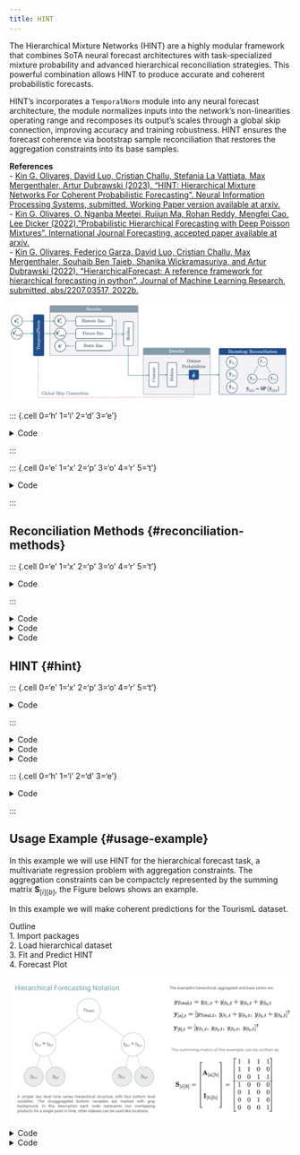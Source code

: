 ```yaml
---
title: HINT
---
```


The Hierarchical Mixture Networks (HINT) are a highly modular framework
that combines SoTA neural forecast architectures with task-specialized
mixture probability and advanced hierarchical reconciliation strategies.
This powerful combination allows HINT to produce accurate and coherent
probabilistic forecasts.

HINT’s incorporates a `TemporalNorm` module into any neural forecast
architecture, the module normalizes inputs into the network’s
non-linearities operating range and recomposes its output’s scales
through a global skip connection, improving accuracy and training
robustness. HINT ensures the forecast coherence via bootstrap sample
reconciliation that restores the aggregation constraints into its base
samples.

**References**<br> - [Kin G. Olivares, David Luo, Cristian Challu,
Stefania La Vattiata, Max Mergenthaler, Artur Dubrawski (2023). “HINT:
Hierarchical Mixture Networks For Coherent Probabilistic Forecasting”.
Neural Information Processing Systems, submitted. Working Paper version
available at arxiv.](https://arxiv.org/abs/2305.07089)<br> - [Kin G.
Olivares, O. Nganba Meetei, Ruijun Ma, Rohan Reddy, Mengfei Cao, Lee
Dicker (2022).”Probabilistic Hierarchical Forecasting with Deep Poisson
Mixtures”. International Journal Forecasting, accepted paper available
at arxiv.](https://arxiv.org/pdf/2110.13179.pdf)<br> - [Kin G. Olivares,
Federico Garza, David Luo, Cristian Challu, Max Mergenthaler, Souhaib
Ben Taieb, Shanika Wickramasuriya, and Artur Dubrawski (2022).
“HierarchicalForecast: A reference framework for hierarchical
forecasting in python”. Journal of Machine Learning Research, submitted,
abs/2207.03517, 2022b.](https://arxiv.org/abs/2207.03517)

![Figure 1. Hierarchical Mixture Networks (HINT).](imgs_models/hint.png)

::: {.cell 0=‘h’ 1=‘i’ 2=‘d’ 3=‘e’}

<details>
<summary>Code</summary>

``` python
import os
os.environ["PYTORCH_ENABLE_MPS_FALLBACK"] = "1"

from nbdev.showdoc import show_doc
from neuralforecast.losses.pytorch import GMM
from neuralforecast import NeuralForecast
from neuralforecast.models import NHITS
import pandas as pd
```

</details>

:::

::: {.cell 0=‘e’ 1=‘x’ 2=‘p’ 3=‘o’ 4=‘r’ 5=‘t’}

<details>
<summary>Code</summary>

``` python
from typing import Optional

import numpy as np
import torch
```

</details>

:::

## Reconciliation Methods {#reconciliation-methods}

::: {.cell 0=‘e’ 1=‘x’ 2=‘p’ 3=‘o’ 4=‘r’ 5=‘t’}

<details>
<summary>Code</summary>

``` python
def get_bottomup_P(S: np.ndarray):
    """BottomUp Reconciliation Matrix.

    Creates BottomUp hierarchical \"projection\" matrix is defined as:
    $$\mathbf{P}_{\\text{BU}} = [\mathbf{0}_{\mathrm{[b],[a]}}\;|\;\mathbf{I}_{\mathrm{[b][b]}}]$$    

    **Parameters:**<br>
    `S`: Summing matrix of size (`base`, `bottom`).<br>

    **Returns:**<br>
    `P`: Reconciliation matrix of size (`bottom`, `base`).<br>

    **References:**<br>
    - [Orcutt, G.H., Watts, H.W., & Edwards, J.B.(1968). \"Data aggregation and information loss\". The American 
    Economic Review, 58 , 773{787)](http://www.jstor.org/stable/1815532).    
    """
    n_series = len(S)
    n_agg = n_series-S.shape[1]
    P = np.zeros_like(S)
    P[n_agg:,:] = S[n_agg:,:]
    P = P.T
    return P

def get_mintrace_ols_P(S: np.ndarray):
    """MinTraceOLS Reconciliation Matrix.

    Creates MinTraceOLS reconciliation matrix as proposed by Wickramasuriya et al.

    $$\mathbf{P}_{\\text{MinTraceOLS}}=\\left(\mathbf{S}^{\intercal}\mathbf{S}\\right)^{-1}\mathbf{S}^{\intercal}$$

    **Parameters:**<br>
    `S`: Summing matrix of size (`base`, `bottom`).<br>
      
    **Returns:**<br>
    `P`: Reconciliation matrix of size (`bottom`, `base`).<br>

    **References:**<br>
    - [Wickramasuriya, S.L., Turlach, B.A. & Hyndman, R.J. (2020). \"Optimal non-negative
    forecast reconciliation". Stat Comput 30, 1167–1182,
    https://doi.org/10.1007/s11222-020-09930-0](https://robjhyndman.com/publications/nnmint/).
    """
    n_hiers, n_bottom = S.shape
    n_agg = n_hiers - n_bottom

    W = np.eye(n_hiers)

    # We compute reconciliation matrix with
    # Equation 10 from https://robjhyndman.com/papers/MinT.pdf
    A = S[:n_agg,:]
    U = np.hstack((np.eye(n_agg), -A)).T
    J = np.hstack((np.zeros((n_bottom,n_agg)), np.eye(n_bottom)))
    P = J - (J @ W @ U) @ np.linalg.pinv(U.T @ W @ U) @ U.T
    return P

def get_mintrace_wls_P(S: np.ndarray):
    """MinTraceOLS Reconciliation Matrix.

    Creates MinTraceOLS reconciliation matrix as proposed by Wickramasuriya et al.
    Depending on a weighted GLS estimator and an estimator of the covariance matrix of the coherency errors $\mathbf{W}_{h}$.

    $$ \mathbf{W}_{h} = \mathrm{Diag}(\mathbf{S} \mathbb{1}_{[b]})$$

    $$\mathbf{P}_{\\text{MinTraceWLS}}=\\left(\mathbf{S}^{\intercal}\mathbf{W}_{h}\mathbf{S}\\right)^{-1}
    \mathbf{S}^{\intercal}\mathbf{W}^{-1}_{h}$$    

    **Parameters:**<br>
    `S`: Summing matrix of size (`base`, `bottom`).<br>
      
    **Returns:**<br>
    `P`: Reconciliation matrix of size (`bottom`, `base`).<br>

    **References:**<br>
    - [Wickramasuriya, S.L., Turlach, B.A. & Hyndman, R.J. (2020). \"Optimal non-negative
    forecast reconciliation". Stat Comput 30, 1167–1182,
    https://doi.org/10.1007/s11222-020-09930-0](https://robjhyndman.com/publications/nnmint/).
    """
    n_hiers, n_bottom = S.shape
    n_agg = n_hiers - n_bottom
    
    W = np.diag(S @ np.ones((n_bottom,)))

    # We compute reconciliation matrix with
    # Equation 10 from https://robjhyndman.com/papers/MinT.pdf
    A = S[:n_agg,:]
    U = np.hstack((np.eye(n_agg), -A)).T
    J = np.hstack((np.zeros((n_bottom,n_agg)), np.eye(n_bottom)))
    P = J - (J @ W @ U) @ np.linalg.pinv(U.T @ W @ U) @ U.T
    return P

def get_identity_P(S: np.ndarray):
    # Placeholder function for identity P (no reconciliation).
    pass
```

</details>

:::

<details>
<summary>Code</summary>

``` python
show_doc(get_bottomup_P, title_level=3)
```

</details>
<details>
<summary>Code</summary>

``` python
show_doc(get_mintrace_ols_P, title_level=3)
```

</details>
<details>
<summary>Code</summary>

``` python
show_doc(get_mintrace_wls_P, title_level=3)
```

</details>

## HINT {#hint}

::: {.cell 0=‘e’ 1=‘x’ 2=‘p’ 3=‘o’ 4=‘r’ 5=‘t’}

<details>
<summary>Code</summary>

``` python
class HINT:
    """ HINT

    The Hierarchical Mixture Networks (HINT) are a highly modular framework that 
    combines SoTA neural forecast architectures with a task-specialized mixture 
    probability and advanced hierarchical reconciliation strategies. This powerful 
    combination allows HINT to produce accurate and coherent probabilistic forecasts.

    HINT's incorporates a `TemporalNorm` module into any neural forecast architecture, 
    the module normalizes inputs into the network's non-linearities operating range 
    and recomposes its output's scales through a global skip connection, improving 
    accuracy and training robustness. HINT ensures the forecast coherence via bootstrap 
    sample reconciliation that restores the aggregation constraints into its base samples.

    Available reconciliations:<br>
    - BottomUp<br>
    - MinTraceOLS<br>
    - MinTraceWLS<br>
    - Identity

    **Parameters:**<br>
    `h`: int, Forecast horizon. <br>
    `model`: NeuralForecast model, instantiated model class from [architecture collection](https://nixtla.github.io/neuralforecast/models.pytorch.html).<br>
    `S`: np.ndarray, dumming matrix of size (`base`, `bottom`) see HierarchicalForecast's [aggregate method](https://nixtla.github.io/hierarchicalforecast/utils.html#aggregate).<br>
    `reconciliation`: str, HINT's reconciliation method from ['BottomUp', 'MinTraceOLS', 'MinTraceWLS'].<br>
    `alias`: str, optional,  Custom name of the model.<br>
    """
    def __init__(self,
                 h: int,
                 S: np.ndarray,
                 model,
                 reconciliation: str,
                 alias: Optional[str] = None):
        
        if model.h != h:
            raise Exception(f"Model h {model.h} does not match HINT h {h}")
        
        if not model.loss.is_distribution_output:
            raise Exception(f"The NeuralForecast model's loss {model.loss} is not a probabilistic objective")
        
        self.h = h
        self.model = model
        self.early_stop_patience_steps = model.early_stop_patience_steps
        self.S = S
        self.reconciliation = reconciliation
        self.loss = model.loss

        available_reconciliations = dict(
                                BottomUp=get_bottomup_P,
                                MinTraceOLS=get_mintrace_ols_P,
                                MinTraceWLS=get_mintrace_wls_P,
                                Identity=get_identity_P,
                                )

        if reconciliation not in available_reconciliations:
            raise Exception(f"Reconciliation {reconciliation} not available")

        # Get SP matrix
        self.reconciliation = reconciliation
        if reconciliation== 'Identity':
            self.SP = None
        else:
            P = available_reconciliations[reconciliation](S=S)
            self.SP = S @ P

        qs = torch.Tensor((np.arange(self.loss.num_samples)/self.loss.num_samples))
        self.sample_quantiles = torch.nn.Parameter(qs, requires_grad=False)
        self.alias = alias
    
    def __repr__(self):
        return type(self).__name__ if self.alias is None else self.alias


    def fit(self, dataset, val_size=0, test_size=0, random_seed=None):
        """ HINT.fit

        HINT trains on the entire hierarchical dataset, by minimizing a composite log likelihood objective.
        HINT framework integrates `TemporalNorm` into the neural forecast architecture for a scale-decoupled 
        optimization that robustifies cross-learning the hierachy's series scales.

        **Parameters:**<br>
        `dataset`: NeuralForecast's `TimeSeriesDataset` see details [here](https://nixtla.github.io/neuralforecast/tsdataset.html)<br>
        `val_size`: int, size of the validation set, (default 0).<br>
        `test_size`: int, size of the test set, (default 0).<br>
        `random_seed`: int, random seed for the prediction.<br>

        **Returns:**<br>
        `self`: A fitted base `NeuralForecast` model.<br>
        """
        self.model.fit(dataset=dataset,
                       val_size=val_size,
                       test_size=test_size,
                       random_seed=random_seed)

    def predict(self, dataset, step_size=1, random_seed=None, **data_module_kwargs):
        """ HINT.predict

        After fitting a base model on the entire hierarchical dataset.
        HINT restores the hierarchical aggregation constraints using 
        bootstrapped sample reconciliation.

        **Parameters:**<br>
        `dataset`: NeuralForecast's `TimeSeriesDataset` see details [here](https://nixtla.github.io/neuralforecast/tsdataset.html)<br>
        `step_size`: int, steps between sequential predictions, (default 1).<br>
        `random_seed`: int, random seed for the prediction.<br>
        `**data_kwarg`: additional parameters for the dataset module.<br>

        **Returns:**<br>
        `y_hat`: numpy predictions of the `NeuralForecast` model.<br>
        """
        # Non-reconciled predictions
        if self.reconciliation=='Identity':
            forecasts = self.model.predict(dataset=dataset, 
                                        step_size=step_size,
                                        random_seed=random_seed,
                                        **data_module_kwargs)
            return forecasts

        num_samples = self.model.loss.num_samples

        # Hack to get samples by simulating quantiles (samples will be ordered)
        # Mysterious parsing associated to default [mean,quantiles] output
        quantiles_old = self.model.loss.quantiles
        names_old = self.model.loss.output_names
        self.model.loss.quantiles = self.sample_quantiles
        self.model.loss.output_names = ['1'] * (1 + num_samples)
        samples = self.model.predict(dataset=dataset, 
                                     step_size=step_size,
                                     random_seed=random_seed,
                                     **data_module_kwargs)
        samples = samples[:,1:] # Eliminate mean from quantiles
        self.model.loss.quantiles = quantiles_old
        self.model.loss.output_names = names_old

        # Hack requires to break quantiles correlations between samples
        idxs = np.random.choice(num_samples, size=samples.shape, replace=True)
        aux_col_idx = np.arange(len(samples))[:,None] * num_samples
        idxs = idxs + aux_col_idx
        samples = samples.flatten()[idxs]
        samples = samples.reshape(dataset.n_groups, -1, self.h, num_samples)
        
        # Bootstrap Sample Reconciliation
        # Default output [mean, quantiles]
        samples = np.einsum('ij,jwhp->iwhp', self.SP, samples)
        forecasts = np.quantile(samples, self.model.loss.quantiles, axis=-1)
        forecasts = forecasts.transpose(1,2,3,0) # [...,samples]
        forecasts = forecasts.reshape(-1, len(self.model.loss.quantiles))
        
        sample_mean = np.mean(forecasts, axis=-1, keepdims=True)
        forecasts = np.concatenate([sample_mean, forecasts], axis=-1)
        return forecasts

    def set_test_size(self, test_size):
        self.model.test_size = test_size

    def get_test_size(self):
        return self.model.test_size

    def save(self, path):
        """ HINT.save

        Save the HINT fitted model to disk.

        **Parameters:**<br>
        `path`: str, path to save the model.<br>
        """
        self.model.trainer.save_checkpoint(path)
```

</details>

:::

<details>
<summary>Code</summary>

``` python
show_doc(HINT, title_level=3)
```

</details>
<details>
<summary>Code</summary>

``` python
show_doc(HINT.fit, title_level=3)
```

</details>
<details>
<summary>Code</summary>

``` python
show_doc(HINT.predict, title_level=3)
```

</details>

::: {.cell 0=‘h’ 1=‘i’ 2=‘d’ 3=‘e’}

<details>
<summary>Code</summary>

``` python
# Unit test to check hierarchical coherence
# Probabilistic coherent => Sample coherent => Mean coherence

def sort_df_hier(Y_df, S_df):
    # NeuralForecast core, sorts unique_id lexicographically
    # by default, this class matches S_df and Y_hat_df order.    
    Y_df.unique_id = Y_df.unique_id.astype('category')
    Y_df.unique_id = Y_df.unique_id.cat.set_categories(S_df.index)
    Y_df = Y_df.sort_values(by=['unique_id', 'ds'])
    return Y_df

# -----Create synthetic dataset-----
np.random.seed(123)
train_steps = 20
num_levels = 7
level = np.arange(0, 100, 0.1)
qs = [[50-lv/2, 50+lv/2] for lv in level]
quantiles = np.sort(np.concatenate(qs)/100)

levels = ['Top', 'Mid1', 'Mid2', 'Bottom1', 'Bottom2', 'Bottom3', 'Bottom4']
unique_ids = np.repeat(levels, train_steps)

S = np.array([[1., 1., 1., 1.],
              [1., 1., 0., 0.],
              [0., 0., 1., 1.],
              [1., 0., 0., 0.],
              [0., 1., 0., 0.],
              [0., 0., 1., 0.],
              [0., 0., 0., 1.]])

S_dict = {col: S[:, i] for i, col in enumerate(levels[3:])}
S_df = pd.DataFrame(S_dict, index=levels)

ds = pd.date_range(start='2018-03-31', periods=train_steps, freq='Q').tolist() * num_levels
# Create Y_df
y_lists = [S @ np.random.uniform(low=100, high=500, size=4) for i in range(train_steps)]
y = [elem for tup in zip(*y_lists) for elem in tup]
Y_df = pd.DataFrame({'unique_id': unique_ids, 'ds': ds, 'y': y})
Y_df = sort_df_hier(Y_df, S_df)

# ------Fit/Predict HINT Model------
# Model + Distribution + Reconciliation
nhits = NHITS(h=4,
              input_size=4,
              loss=GMM(n_components=2, quantiles=quantiles, num_samples=len(quantiles)),
              max_steps=5,
              early_stop_patience_steps=2,
              val_check_steps=1,
              scaler_type='robust',
              learning_rate=1e-3)
model = HINT(h=4, model=nhits, S=S, reconciliation='BottomUp')

# Fit and Predict
nf = NeuralForecast(models=[model], freq='Q')
forecasts = nf.cross_validation(df=Y_df, val_size=4, n_windows=1)

# ---Check Hierarchical Coherence---
parent_children_dict = {0: [1, 2], 1: [3, 4], 2: [5, 6]}
eps = 0.03
# check coherence for each horizon time step
for _, df in forecasts.groupby('ds'):
    hint_mean = df['HINT'].values
    for parent_idx, children_list in parent_children_dict.items():
        parent_value = hint_mean[parent_idx]
        children_sum = hint_mean[children_list].sum()
        percent_diff = np.round(abs(parent_value-children_sum)/parent_value * 100, 2)
        print(f"Percentage Difference: {percent_diff}")
        assert percent_diff < eps
```

</details>

:::

## Usage Example {#usage-example}

In this example we will use HINT for the hierarchical forecast task, a
multivariate regression problem with aggregation constraints. The
aggregation constraints can be compactcly represented by the summing
matrix $\mathbf{S}_{[i][b]}$, the Figure belows shows an example.

In this example we will make coherent predictions for the TourismL
dataset.

Outline<br> 1. Import packages<br> 2. Load hierarchical dataset<br> 3.
Fit and Predict HINT<br> 4. Forecast Plot

![](imgs_models/hint_notation.png)

<details>
<summary>Code</summary>

``` python
import numpy as np
import matplotlib.pyplot as plt

from neuralforecast.losses.pytorch import GMM, sCRPS
from datasetsforecast.hierarchical import HierarchicalData

# Auxiliary sorting
def sort_df_hier(Y_df, S_df):
    # NeuralForecast core, sorts unique_id lexicographically
    # by default, this class matches S_df and Y_hat_df order.    
    Y_df.unique_id = Y_df.unique_id.astype('category')
    Y_df.unique_id = Y_df.unique_id.cat.set_categories(S_df.index)
    Y_df = Y_df.sort_values(by=['unique_id', 'ds'])
    return Y_df

# Load TourismSmall dataset
horizon = 12
Y_df, S_df, tags = HierarchicalData.load('./data', 'TourismLarge')
Y_df['ds'] = pd.to_datetime(Y_df['ds'])
Y_df = sort_df_hier(Y_df, S_df)
level = [80,90]

# Instantiate HINT
# BaseNetwork + Distribution + Reconciliation
nhits = NHITS(h=horizon,
              input_size=24,
              loss=GMM(n_components=10, level=level),
              hist_exog_list=['month'],
              max_steps=2000,
              early_stop_patience_steps=10,
              val_check_steps=50,
              scaler_type='robust',
              learning_rate=1e-3,
              valid_loss=sCRPS(level=level))

model = HINT(h=horizon, S=S_df.values,
             model=nhits,  reconciliation='BottomUp')

# Fit and Predict
nf = NeuralForecast(models=[model], freq='MS')
Y_hat_df = nf.cross_validation(df=Y_df, val_size=12, n_windows=1)
```

</details>
<details>
<summary>Code</summary>

``` python
# Plot coherent probabilistic forecast
unique_id = 'TotalAll'
Y_plot_df = Y_df[Y_df.unique_id==unique_id]
plot_df = Y_hat_df[Y_hat_df.unique_id==unique_id]
plot_df = Y_plot_df.merge(plot_df, on=['ds', 'unique_id'], how='left')
n_years = 5

plt.plot(plot_df['ds'][-12*n_years:], plot_df['y_x'][-12*n_years:], c='black', label='True')
plt.plot(plot_df['ds'][-12*n_years:], plot_df['HINT'][-12*n_years:], c='purple', label='mean')
plt.plot(plot_df['ds'][-12*n_years:], plot_df['HINT-median'][-12*n_years:], c='blue', label='median')
plt.fill_between(x=plot_df['ds'][-12*n_years:],
                 y1=plot_df['HINT-lo-90'][-12*n_years:].values,
                 y2=plot_df['HINT-hi-90'][-12*n_years:].values,
                 alpha=0.4, label='level 90')
plt.legend()
plt.grid()
plt.plot()
```

</details>

